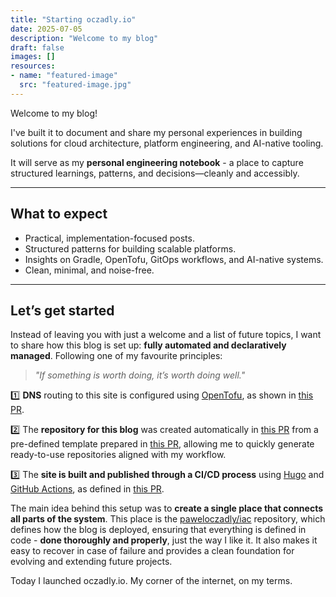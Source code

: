 ```yaml
---
title: "Starting oczadly.io"
date: 2025-07-05
description: "Welcome to my blog"
draft: false
images: []
resources:
- name: "featured-image"
  src: "featured-image.jpg"
---
```


Welcome to my blog!

I've built it to document and share my personal experiences in building solutions for cloud architecture, platform engineering, and AI-native tooling.

It will serve as my **personal engineering notebook** - a place to capture structured learnings, patterns, and decisions—cleanly and accessibly.

---

## What to expect

- Practical, implementation-focused posts.
- Structured patterns for building scalable platforms.
- Insights on Gradle, OpenTofu, GitOps workflows, and AI-native systems.
- Clean, minimal, and noise-free.

---

## Let’s get started

Instead of leaving you with just a welcome and a list of future topics, I want to share how this blog is set up: **fully automated and declaratively managed**. Following one of my favourite principles:

> *"If something is worth doing, it’s worth doing well."*

1️⃣ **DNS** routing to this site is configured using [OpenTofu](https://opentofu.org/), as shown in [this PR](https://github.com/paweloczadly/iac/pull/7).

2️⃣ The **repository for this blog** was created automatically in [this PR](https://github.com/paweloczadly/iac/pull/9) from a pre-defined template prepared in [this PR](https://github.com/paweloczadly/iac/pull/6), allowing me to quickly generate ready-to-use repositories aligned with my workflow.

3️⃣ The **site is built and published through a CI/CD process** using [Hugo](https://gohugo.io/) and [GitHub Actions](https://github.com/features/actions), as defined in [this PR](https://github.com/paweloczadly/oczadly.io/pull/1).

The main idea behind this setup was to **create a single place that connects all parts of the system**. This place is the [paweloczadly/iac](https://github.com/paweloczadly/iac) repository, which defines how the blog is deployed, ensuring that everything is defined in code - **done thoroughly and properly**, just the way I like it. It also makes it easy to recover in case of failure and provides a clean foundation for evolving and extending future projects.

Today I launched oczadly.io. My corner of the internet, on my terms.
